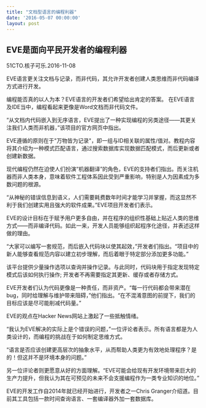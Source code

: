 ```yaml
---
title: "文档型语言的编程利器"
date: '2016-05-07 00:00:00'
layout: post
---
```

## EVE是面向平民开发者的编程利器

51CTO.核子可乐.2016-11-08

EVE语言更关注文档与记录，而非代码，其允许开发者创建人类思维而非代码编译方式进行开发。

编程能否真的以人为本？EVE语言的开发者们希望给出肯定的答案。 在EVE语言及IDE当中，编程看起来更像是Word文档而非代码文件。

“从文档内代码嵌入到无序语言，EVE提出了一种实现编程的另类途径——其更关注我们人类而非机器，”该项目的官方网页中指出。

EVE遵循的原则在于"万物皆为记录"，即一组与ID相关联的属性/值对。教程内容将其介绍为一种模式匹配语言，通过搜索数据库实现数据匹配模式，而后更新或者创建新数据。

现代编程仍然在迫使人们扮演“机器翻译”的角色，EVE的支持者们指出。而关注机器而非人类本身，意味着软件工程体系因此受到严重影响，特别是人为因素成为多数问题的根源。

“从神秘的错误信息到语义，人们需要耗费数年时间才能学习并掌握，而这显然不利于我们创建实用且强大的软件成果。”EVE项目开发者们表示。

EVE的设计目标在于赋予用户更多自由，并在程序的组织性基础上贴近人类的思维方式——而非编译代码。如此一来，开发人员能够组织起程序化途径，并表述这样做的理由。

“大家可以编写一套规范，而后嵌入代码块以使其起效，”开发者们指出。“项目中的新人能够查看规范内容以建立初步理解，而后着眼于特定部分添加更多功能。”

该平台提供少量操作选项以查询并操作记录。与此同时，代码块用于指定发现特定模式后该如何执行操作; 开发者不再需要指定其更新、缓存或者存储方式。

EVE开发者们认为代码更像是一种责任，而非资产。“每一行代码都会带来潜在bug，同时给理解与维护带来阻碍，”他们指出。“在不混淆意图的前提下，我们的目标应该是尽可能削减代码量。”

EVE的观点在Hacker News网站上激起了一些抵触情绪。

<span style="letter-spacing: 0.01em;">“我认为EVE解决的实际上是个错误的问题，”一位评论者表示。所有语言都是为人类设计的，而编程的挑战在于如何制定思维方式。</span>  

“语言是否应该创建更高层次的抽象水平，从而帮助人类更为有效地处理程序？是的！但这并不是环境本身的问题。”

另一位评论者则更愿意从好的方面理解。“EVE可能会给现有开发环境带来巨大的生产力提升，但我认为其在可预见的未来不会支援编程作为一类专业知识的地位。”

EVE的开发工作自2014年就已经开始进行，开发者之一Chris Granger介绍道。目前其工具包括一款时间查询语言、一套编译器外加一套数据库。